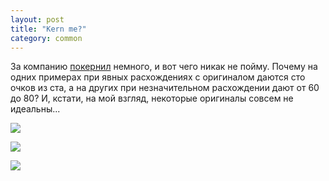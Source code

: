 ```yaml
---
layout: post
title: "Kern me?"
category: common
---
```

За компанию [покернил](https://type.method.ac/) немного, и вот чего никак не пойму. Почему на одних примерах при явных расхождениях с оригиналом даются сто очков из ста, а на других при незначительном расхождении дают от 60 до 80? И, кстати, на мой взгляд, некоторые оригиналы совсем не идеальны...

![](https://pics.livejournal.com/quillcraft/pic/001gxqrs)

![](https://pics.livejournal.com/quillcraft/pic/001gye1g)

![](https://pics.livejournal.com/quillcraft/pic/001gzte9)
